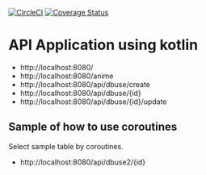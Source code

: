[![CircleCI](https://circleci.com/gh/seriwb/kotlin-api-sample.svg?style=shield)](https://circleci.com/gh/seriwb/kotlin-api-sample)
[![Coverage Status](https://coveralls.io/repos/github/seriwb/kotlin-api-sample/badge.svg)](https://coveralls.io/github/seriwb/kotlin-api-sample)

# API Application using kotlin

- http://localhost:8080/
- http://localhost:8080/anime
- http://localhost:8080/api/dbuse/create
- http://localhost:8080/api/dbuse/{id}
- http://localhost:8080/api/dbuse/{id}/update


## Sample of how to use coroutines

Select sample table by coroutines.

- http://localhost:8080/api/dbuse2/{id}
